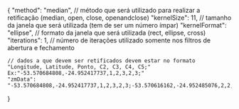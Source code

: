 {
	"method": "median", // método que será utilizado para realizar a retificação (median, open, close, openandclose)
	"kernelSize": 11, // tamanho da janela que será utilizada (tem de ser um número ímpar)
	"kernelFormat": "ellipse", // formato da janela que será utilizada (rect, ellipse, cross)
	"iterations": 1, // número de iterações utilizado somente nos filtros de abertura e fechamento

  
	// dados a que devem ser retificados devem estar no formato "Longitude, Latitude, Ponto, C2, C3, C4, C5;" Ex:"-53.570684808,-24.952417737,1,2,3,2,3;"
	"zmData": "-53.570684808,-24.952417737,1,2,3,2,3;-53.570616162,-24.952485076,2,2,2,2,3;-53.570616162,-24.952417737,3,2,3,2,3;-53.570547517,-24.952619754,4,2,2,2,3;-53.570547517,-24.952552415,5,2,2,2,3;-53.570547517,-24.952485076,6,2,2,2,3;-53.570478871,-24.952687093,7,2,2,2,3;-53.570478871,-24.952619754,8,2,2,2,3;-53.570478871,-24.952552415,9,2,2,2,3;-53.570478871,-24.952485076,10,2,2,2,3;-53.570410226,-24.952754433,11,2,3,2,3;-53.570410226,-24.952687093,12,2,2,2,3;-53.570410226,-24.952619754,13,2,2,2,3;-53.570410226,-24.952552415,14,2,2,2,3;-53.570410226,-24.952485076,15,2,2,2,3;-53.570341581,-24.952821772,16,2,3,2,4;-53.570341581,-24.952754433,17,2,3,2,3;-53.570341581,-24.952687093,18,2,3,2,3;-53.570341581,-24.952619754,19,2,2,2,3;-53.570341581,-24.952552415,20,2,3,2,3;-53.570272935,-24.952956450,21,1,3,1,4;-53.570272935,-24.952889111,22,1,3,1,4;-53.570272935,-24.952821772,23,1,3,1,4;-53.570272935,-24.952754433,24,1,3,2,4;-53.570272935,-24.952687093,25,2,3,2,4;-53.570272935,-24.952619754,26,2,3,2,3;-53.570272935,-24.952552415,27,2,3,2,3;"

}